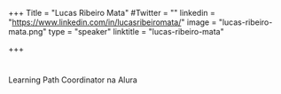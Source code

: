 +++
Title = "Lucas Ribeiro Mata"
#Twitter = ""
linkedin = "https://www.linkedin.com/in/lucasribeiromata/"
image = "lucas-ribeiro-mata.png"
type = "speaker"
linktitle = "lucas-ribeiro-mata"

+++
#

Learning Path Coordinator na Alura